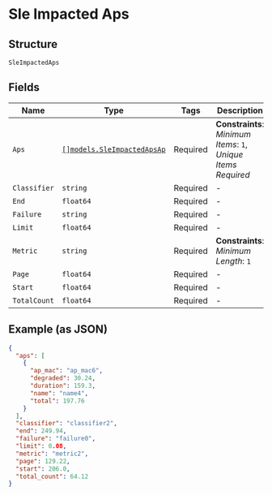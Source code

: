 
# Sle Impacted Aps

## Structure

`SleImpactedAps`

## Fields

| Name | Type | Tags | Description |
|  --- | --- | --- | --- |
| `Aps` | [`[]models.SleImpactedApsAp`](../../doc/models/sle-impacted-aps-ap.md) | Required | **Constraints**: *Minimum Items*: `1`, *Unique Items Required* |
| `Classifier` | `string` | Required | - |
| `End` | `float64` | Required | - |
| `Failure` | `string` | Required | - |
| `Limit` | `float64` | Required | - |
| `Metric` | `string` | Required | **Constraints**: *Minimum Length*: `1` |
| `Page` | `float64` | Required | - |
| `Start` | `float64` | Required | - |
| `TotalCount` | `float64` | Required | - |

## Example (as JSON)

```json
{
  "aps": [
    {
      "ap_mac": "ap_mac6",
      "degraded": 30.24,
      "duration": 159.3,
      "name": "name4",
      "total": 197.76
    }
  ],
  "classifier": "classifier2",
  "end": 249.94,
  "failure": "failure0",
  "limit": 0.08,
  "metric": "metric2",
  "page": 129.22,
  "start": 206.0,
  "total_count": 64.12
}
```

